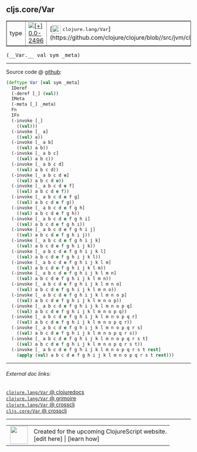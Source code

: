 ## cljs.core/Var



 <table border="1">
<tr>
<td>type</td>
<td><a href="https://github.com/cljsinfo/cljs-api-docs/tree/0.0-2496"><img valign="middle" alt="[+] 0.0-2496" title="Added in 0.0-2496" src="https://img.shields.io/badge/+-0.0--2496-lightgrey.svg"></a> </td>
<td>
[<img height="24px" valign="middle" src="http://i.imgur.com/1GjPKvB.png"> <samp>clojure.lang/Var</samp>](https://github.com/clojure/clojure/blob//src/jvm/clojure/lang/Var.java)
</td>
</tr>
</table>


 <samp>
(__Var.__ val sym _meta)<br>
</samp>

---







Source code @ [github](https://github.com/clojure/clojurescript/blob/r3190/src/cljs/cljs/core.cljs#L859-L909):

```clj
(deftype Var [val sym _meta]
  IDeref
  (-deref [_] (val))
  IMeta
  (-meta [_] _meta)
  Fn
  IFn
  (-invoke [_]
    ((val)))
  (-invoke [_ a]
    ((val) a))
  (-invoke [_ a b]
    ((val) a b))
  (-invoke [_ a b c]
    ((val) a b c))
  (-invoke [_ a b c d]
    ((val) a b c d))
  (-invoke [_ a b c d e]
    ((val) a b c d e))
  (-invoke [_ a b c d e f]
    ((val) a b c d e f))
  (-invoke [_ a b c d e f g]
    ((val) a b c d e f g))
  (-invoke [_ a b c d e f g h]
    ((val) a b c d e f g h))
  (-invoke [_ a b c d e f g h i]
    ((val) a b c d e f g h i))
  (-invoke [_ a b c d e f g h i j]
    ((val) a b c d e f g h i j))
  (-invoke [_ a b c d e f g h i j k]
    ((val) a b c d e f g h i j k))
  (-invoke [_ a b c d e f g h i j k l]
    ((val) a b c d e f g h i j k l))
  (-invoke [_ a b c d e f g h i j k l m]
    ((val) a b c d e f g h i j k l m))
  (-invoke [_ a b c d e f g h i j k l m n]
    ((val) a b c d e f g h i j k l m n))
  (-invoke [_ a b c d e f g h i j k l m n o]
    ((val) a b c d e f g h i j k l m n o))
  (-invoke [_ a b c d e f g h i j k l m n o p]
    ((val) a b c d e f g h i j k l m n o p))
  (-invoke [_ a b c d e f g h i j k l m n o p q]
    ((val) a b c d e f g h i j k l m n o p q))
  (-invoke [_ a b c d e f g h i j k l m n o p q r]
    ((val) a b c d e f g h i j k l m n o p q r))
  (-invoke [_ a b c d e f g h i j k l m n o p q r s]
    ((val) a b c d e f g h i j k l m n o p q r s))
  (-invoke [_ a b c d e f g h i j k l m n o p q r s t]
    ((val) a b c d e f g h i j k l m n o p q r s t))
  (-invoke [_ a b c d e f g h i j k l m n o p q r s t rest]
    (apply (val) a b c d e f g h i j k l m n o p q r s t rest)))
```

<!--
Repo - tag - source tree - lines:

 <pre>
clojurescript @ r3190
└── src
    └── cljs
        └── cljs
            └── <ins>[core.cljs:859-909](https://github.com/clojure/clojurescript/blob/r3190/src/cljs/cljs/core.cljs#L859-L909)</ins>
</pre>

-->

---



###### External doc links:

[`clojure.lang/Var` @ clojuredocs](http://clojuredocs.org/clojure.lang/Var)<br>
[`clojure.lang/Var` @ grimoire](http://conj.io/store/v1/org.clojure/clojure/1.7.0-beta3/clj/clojure.lang/Var/)<br>
[`clojure.lang/Var` @ crossclj](http://crossclj.info/fun/clojure.lang/Var.html)<br>
[`cljs.core/Var` @ crossclj](http://crossclj.info/fun/cljs.core.cljs/Var.html)<br>

---

 <table>
<tr><td>
<img valign="middle" align="right" width="48px" src="http://i.imgur.com/Hi20huC.png">
</td><td>
Created for the upcoming ClojureScript website.<br>
[edit here] | [learn how]
</td></tr></table>

[edit here]:https://github.com/cljsinfo/cljs-api-docs/blob/master/cljsdoc/cljs.core/Var.cljsdoc
[learn how]:https://github.com/cljsinfo/cljs-api-docs/wiki/cljsdoc-files

<!--

This information was too distracting to show to readers, but I'll leave it
commented here since it is helpful to:

- pretty-print the data used to generate this document
- and show how to retrieve that data



The API data for this symbol:

```clj
{:ns "cljs.core",
 :name "Var",
 :signature ["[val sym _meta]"],
 :history [["+" "0.0-2496"]],
 :type "type",
 :full-name-encode "cljs.core/Var",
 :source {:code "(deftype Var [val sym _meta]\n  IDeref\n  (-deref [_] (val))\n  IMeta\n  (-meta [_] _meta)\n  Fn\n  IFn\n  (-invoke [_]\n    ((val)))\n  (-invoke [_ a]\n    ((val) a))\n  (-invoke [_ a b]\n    ((val) a b))\n  (-invoke [_ a b c]\n    ((val) a b c))\n  (-invoke [_ a b c d]\n    ((val) a b c d))\n  (-invoke [_ a b c d e]\n    ((val) a b c d e))\n  (-invoke [_ a b c d e f]\n    ((val) a b c d e f))\n  (-invoke [_ a b c d e f g]\n    ((val) a b c d e f g))\n  (-invoke [_ a b c d e f g h]\n    ((val) a b c d e f g h))\n  (-invoke [_ a b c d e f g h i]\n    ((val) a b c d e f g h i))\n  (-invoke [_ a b c d e f g h i j]\n    ((val) a b c d e f g h i j))\n  (-invoke [_ a b c d e f g h i j k]\n    ((val) a b c d e f g h i j k))\n  (-invoke [_ a b c d e f g h i j k l]\n    ((val) a b c d e f g h i j k l))\n  (-invoke [_ a b c d e f g h i j k l m]\n    ((val) a b c d e f g h i j k l m))\n  (-invoke [_ a b c d e f g h i j k l m n]\n    ((val) a b c d e f g h i j k l m n))\n  (-invoke [_ a b c d e f g h i j k l m n o]\n    ((val) a b c d e f g h i j k l m n o))\n  (-invoke [_ a b c d e f g h i j k l m n o p]\n    ((val) a b c d e f g h i j k l m n o p))\n  (-invoke [_ a b c d e f g h i j k l m n o p q]\n    ((val) a b c d e f g h i j k l m n o p q))\n  (-invoke [_ a b c d e f g h i j k l m n o p q r]\n    ((val) a b c d e f g h i j k l m n o p q r))\n  (-invoke [_ a b c d e f g h i j k l m n o p q r s]\n    ((val) a b c d e f g h i j k l m n o p q r s))\n  (-invoke [_ a b c d e f g h i j k l m n o p q r s t]\n    ((val) a b c d e f g h i j k l m n o p q r s t))\n  (-invoke [_ a b c d e f g h i j k l m n o p q r s t rest]\n    (apply (val) a b c d e f g h i j k l m n o p q r s t rest)))",
          :title "Source code",
          :repo "clojurescript",
          :tag "r3190",
          :filename "src/cljs/cljs/core.cljs",
          :lines [859 909]},
 :full-name "cljs.core/Var",
 :clj-symbol "clojure.lang/Var"}

```

Retrieve the API data for this symbol:

```clj
;; from Clojure REPL
(require '[clojure.edn :as edn])
(-> (slurp "https://raw.githubusercontent.com/cljsinfo/cljs-api-docs/catalog/cljs-api.edn")
    (edn/read-string)
    (get-in [:symbols "cljs.core/Var"]))
```

-->
